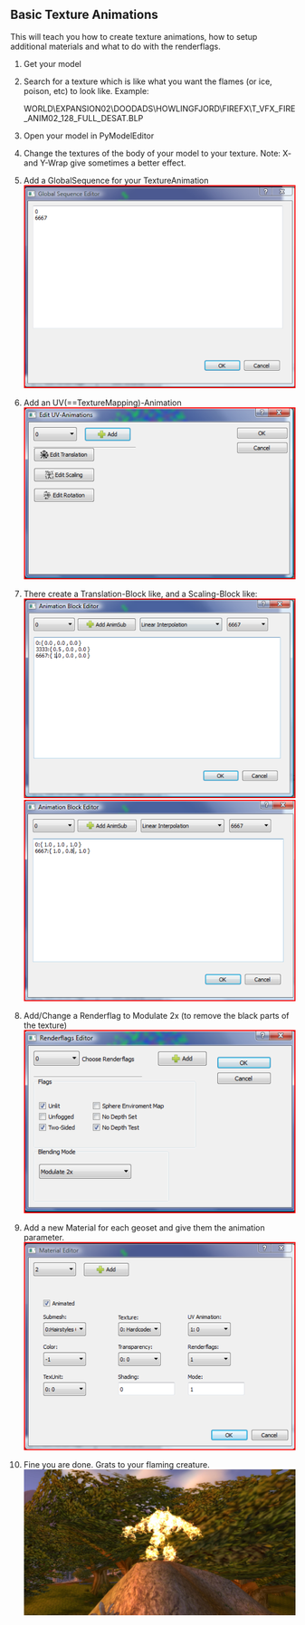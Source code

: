 ## Basic Texture Animations

This will teach you how to create texture animations, how to setup additional materials and what to do with the renderflags.

1. Get your model
2. Search for a texture which is like what you want the flames (or ice, poison, etc) to look like. Example:

	WORLD\EXPANSION02\DOODADS\HOWLINGFJORD\FIREFX\T_VFX_FIRE_ANIM02_128_FULL_DESAT.BLP

3. Open your model in PyModelEditor 
4. Change the textures of the body of your model to your texture. Note: X- and Y-Wrap give sometimes a better effect. 

5. Add a GlobalSequence for your TextureAnimation 
![1](images/bta-1.PNG)

6. Add an UV(==TextureMapping)-Animation 
![2](images/bta-2.PNG)

7. There create a Translation-Block like, and a Scaling-Block like:
![3](images/bta-3.PNG)
![4](images/bta-4.PNG)

8. Add/Change a Renderflag to Modulate 2x (to remove the black parts of the texture) 
![5](images/bta-5.PNG)

9. Add a new Material for each geoset and give them the animation parameter. 
![6](images/bta-6.PNG)

10. Fine you are done. Grats to your flaming creature. 
![7](images/bta-7.jpg)
